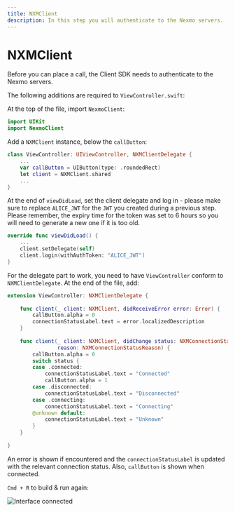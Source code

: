 ```yaml
---
title: NXMClient
description: In this step you will authenticate to the Nexmo servers.
---
```


# NXMClient

Before you can place a call, the Client SDK needs to authenticate to the Nexmo servers. 

The following additions are required to `ViewController.swift`:

At the top of the file, import `NexmoClient`:

```swift
import UIKit
import NexmoClient
```

Add a `NXMClient` instance, below the `callButton`:

```swift
class ViewController: UIViewController, NXMClientDelegate {
    ...
    var callButton = UIButton(type: .roundedRect)
    let client = NXMClient.shared
    ...
}
```

At the end of `viewDidLoad`, set the client delegate and log in - please make sure to replace `ALICE_JWT` for the `JWT` you created during a previous step. Please remember, the expiry time for the token was set to 6 hours so you will need to generate a new one if it is too old.

```swift
override func viewDidLoad() {
    ...
    client.setDelegate(self)
    client.login(withAuthToken: "ALICE_JWT")
}
```

For the delegate part to work, you need to have `ViewController` conform to `NXMClientDelegate`. At the end of the file, add:

```swift
extension ViewController: NXMClientDelegate {
    
    func client(_ client: NXMClient, didReceiveError error: Error) {
        callButton.alpha = 0
        connectionStatusLabel.text = error.localizedDescription
    }
    
    func client(_ client: NXMClient, didChange status: NXMConnectionStatus,
                reason: NXMConnectionStatusReason) {
        callButton.alpha = 0
        switch status {
        case .connected:
            connectionStatusLabel.text = "Connected"
            callButton.alpha = 1
        case .disconnected:
            connectionStatusLabel.text = "Disconnected"
        case .connecting:
            connectionStatusLabel.text = "Connecting"
        @unknown default:
            connectionStatusLabel.text = "Unknown"
        }
    }
    
}
```

An error is shown if encountered and the `connectionStatusLabel` is updated with the relevant connection status. Also, `callButton` is shown when connected.

`Cmd + R` to build & run again:

![Interface connected](/assets/images/client-sdk/ios-voice/interface-connected.jpg)
